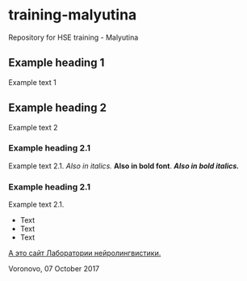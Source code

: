 # training-malyutina
Repository for HSE training - Malyutina

## Example heading 1
Example text 1

## Example heading 2
Example text 2

### Example heading 2.1
Example text 2.1. *Also in italics.* **Also in bold font**. ***Also in bold italics.***

### Example heading 2.1
Example text 2.1. 
* Text
* Text
* Text

[А это сайт Лаборатории нейролингвистики.](http://hse.ru/neuroling)

Voronovo, 07 October 2017
